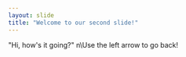 ```yaml
---
layout: slide
title: "Welcome to our second slide!"
---
```

"Hi, how's it going?"
n\Use the left arrow to go back!

